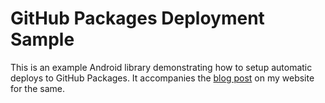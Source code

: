 # GitHub Packages Deployment Sample

This is an example Android library demonstrating how to setup automatic deploys to GitHub Packages. It accompanies the [blog post](https://msfjarvis.website/posts/publishing-an-android-library-to-github-packages/) on my website for the same.
